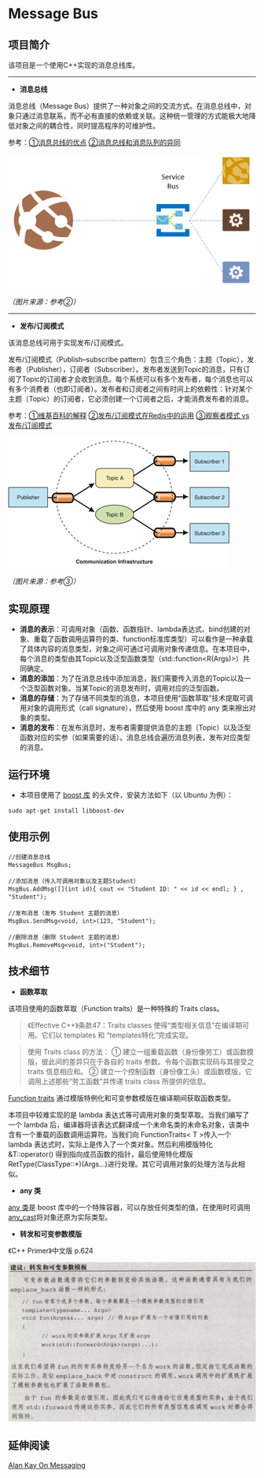 # Message Bus

## 项目简介

该项目是一个使用C++实现的消息总线库。

---

 - **消息总线**

消息总线（Message Bus）提供了一种对象之间的交流方式。在消息总线中，对象只通过消息联系，而不必有直接的依赖或关联。这种统一管理的方式能极大地降低对象之间的耦合性，同时提高程序的可维护性。

参考：[①消息总线的优点][1]  [②消息总线和消息队列的异同][2]

![Message Bus][3]

*（图片来源：参考②）*

---

 - **发布/订阅模式**

该消息总线可用于实现发布/订阅模式。

发布/订阅模式（Publish–subscribe pattern）包含三个角色：主题（Topic），发布者（Publisher），订阅者（Subscriber）。发布者发送到Topic的消息，只有订阅了Topic的订阅者才会收到消息。每个系统可以有多个发布者，每个消息也可以有多个消费者（也即订阅者）。发布者和订阅者之间有时间上的依赖性：针对某个主题（Topic）的订阅者，它必须创建一个订阅者之后，才能消费发布者的消息。

参考：[①维基百科的解释][4]  [②发布/订阅模式在Redis中的运用][5]  [③观察者模式 vs 发布/订阅模式][6]

![Pub/Sub pattern][7]

*（图片来源：参考③）*

## 实现原理

 - **消息的表示**：可调用对象（函数、函数指针、lambda表达式、bind创建的对象、重载了函数调用运算符的类、function标准库类型）可以看作是一种承载了具体内容的消息类型，对象之间可通过可调用对象传递信息。在本项目中，每个消息的类型由其Topic以及泛型函数类型（std::function<R(Args)>）共同确定。
 - **消息的添加**：为了在消息总线中添加消息，我们需要传入消息的Topic以及一个泛型函数对象。当某Topic的消息发布时，调用对应的泛型函数。
 - **消息的存储**：为了存储不同类型的消息，本项目使用“函数萃取”技术提取可调用对象的调用形式（call signature），然后使用 boost 库中的 any 类来擦出对象的类型。
 - **消息的发布**：在发布消息时，发布者需要提供消息的主题（Topic）以及泛型函数对应的实参（如果需要的话）。消息总线会遍历消息列表，发布对应类型的消息。

## 运行环境

 - 本项目使用了 [boost 库][8] 的头文件，安装方法如下（以 Ubuntu 为例）：
    
```
sudo apt-get install libboost-dev
```

## 使用示例
```
//创建消息总线
MessageBus MsgBus;

//添加消息（传入可调用对象以及主题Student）
MsgBus.AddMsg([](int id){ cout << "Student ID: " << id << endl; } , "Student");

//发布消息（发布 Student 主题的消息）
MsgBus.SendMsg<void, int>(123, "Student");

//删除消息（删除 Student 主题的消息）
MsgBus.RemoveMsg<void, int>("Student");
```

## 技术细节

 - **函数萃取**

该项目使用的函数萃取（Function traits）是一种特殊的 Traits class。

> 《Effective C++》条款47：Traits classes 使得“类型相关信息”在编译期可用。它们以 templates 和 “templates特化”完成实现。

> 使用 Traits class 的方法：
① 建立一组重载函数（身份像劳工）或函数模版，彼此间的差异只在于各自的 traits 参数。令每个函数实现码与其接受之 traits 信息相应和。
② 建立一个控制函数（身份像工头）或函数模版，它调用上述那些“劳工函数”并传递 traits class 所提供的信息。

[Function traits][9] 通过模版特例化和可变参数模版在编译期间获取函数类型。

本项目中较难实现的是 lambda 表达式等可调用对象的类型萃取。当我们编写了一个 lambda 后，编译器将该表达式翻译成一个未命名类的未命名对象，该类中含有一个重载的函数调用运算符。当我们向 FunctionTraits< T >传入一个 lambda 表达式时，实际上是传入了一个类对象。然后利用模版特化 &T::operator() 得到指向成员函数的指针，最后使用特化模版 RetType(ClassType::*)(Args...)进行处理。其它可调用对象的处理方法与此相似。

 - **any 类**

[any 类][10]是 boost 库中的一个特殊容器，可以存放任何类型的值，在使用时可调用  [any_cast<T>][11]将对象还原为实际类型。 

 - **转发和可变参数模版**

《C++ Primer》中文版 p.624

![Args][12]
 
 ## 延伸阅读
 
 [Alan Kay On Messaging][13]


  [1]: https://stackoverflow.com/questions/3987391/why-people-use-message-event-buses-in-their-code
  [2]: https://ardalis.com/bus-or-queue
  [3]: https://github.com/whichxjy/MessageBus/blob/master/images/Message-Bus.png
  [4]: https://en.wikipedia.org/wiki/Publish%E2%80%93subscribe_pattern
  [5]: https://github.com/ServiceStack/ServiceStack.Redis/wiki/RedisPubSub
  [6]: https://hackernoon.com/observer-vs-pub-sub-pattern-50d3b27f838c
  [7]: https://github.com/whichxjy/MessageBus/blob/master/images/PubSub.gif
  [8]: https://www.boost.org/
  [9]: https://www.boost.org/doc/libs/1_41_0/libs/type_traits/doc/html/boost_typetraits/reference/function_traits.html
  [10]: https://www.boost.org/doc/libs/1_61_0/doc/html/boost/any.html
  [11]: https://www.boost.org/doc/libs/1_42_0/doc/html/boost/any_cast.html
  [12]: https://github.com/whichxjy/MessageBus/blob/master/images/args.jpg
  [13]: http://wiki.c2.com/?AlanKayOnMessaging

